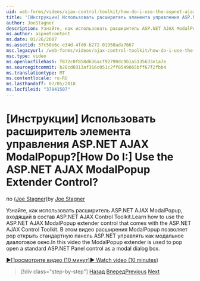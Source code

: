 ```yaml
---
uid: web-forms/videos/ajax-control-toolkit/how-do-i-use-the-aspnet-ajax-modalpopup-extender-control
title: '[Инструкции] Использовать расширитель элемента управления ASP.NET AJAX ModalPopup? | Документы Майкрософт'
author: JoeStagner
description: Узнайте, как использовать расширитель ASP.NET AJAX ModalPopup, входящий в состав ASP.NET AJAX Control Toolkit. В этом видеоролике ModalPopup используется расширитель...
ms.author: aspnetcontent
ms.date: 01/26/2007
ms.assetid: 37c50e6c-e34d-4fd0-b272-01950ada7667
msc.legacyurl: /web-forms/videos/ajax-control-toolkit/how-do-i-use-the-aspnet-ajax-modalpopup-extender-control
msc.type: video
ms.openlocfilehash: f872c0f858d636acf92790dc9b1a5135633e1a7e
ms.sourcegitcommit: b28cd0313af316c051c2ff8549865bff67f2fbb4
ms.translationtype: MT
ms.contentlocale: ru-RU
ms.lasthandoff: 07/05/2018
ms.locfileid: "37841507"
---
```

<a name="how-do-i-use-the-aspnet-ajax-modalpopup-extender-control"></a><span data-ttu-id="000fd-105">[Инструкции] Использовать расширитель элемента управления ASP.NET AJAX ModalPopup?</span><span class="sxs-lookup"><span data-stu-id="000fd-105">[How Do I:] Use the ASP.NET AJAX ModalPopup Extender Control?</span></span>
====================
<span data-ttu-id="000fd-106">по [(Joe Stagner)](https://github.com/JoeStagner)</span><span class="sxs-lookup"><span data-stu-id="000fd-106">by [Joe Stagner](https://github.com/JoeStagner)</span></span>

<span data-ttu-id="000fd-107">Узнайте, как использовать расширитель ASP.NET AJAX ModalPopup, входящий в состав ASP.NET AJAX Control Toolkit.</span><span class="sxs-lookup"><span data-stu-id="000fd-107">Learn how to use the ASP.NET AJAX ModalPopup extender control that comes with the ASP.NET AJAX Control Toolkit.</span></span> <span data-ttu-id="000fd-108">В этом видео расширения ModalPopup позволяет pop открыть стандартную панель ASP.NET управлять как модальное диалоговое окно.</span><span class="sxs-lookup"><span data-stu-id="000fd-108">In this video the ModalPopup extender is used to pop open a standard ASP.NET Panel control as a modal dialog box.</span></span>

[<span data-ttu-id="000fd-109">&#9654;Просмотрите видео (10 минут)</span><span class="sxs-lookup"><span data-stu-id="000fd-109">&#9654; Watch video (10 minutes)</span></span>](https://channel9.msdn.com/Blogs/ASP-NET-Site-Videos/how-do-i-use-the-aspnet-ajax-modalpopup-extender-control)

> [!div class="step-by-step"]
> <span data-ttu-id="000fd-110">[Назад](how-do-i-use-the-aspnet-ajax-popup-control-extender.md)
> [Вперед](how-do-i-use-the-aspnet-ajax-alwaysvisible-control-extender.md)</span><span class="sxs-lookup"><span data-stu-id="000fd-110">[Previous](how-do-i-use-the-aspnet-ajax-popup-control-extender.md)
[Next](how-do-i-use-the-aspnet-ajax-alwaysvisible-control-extender.md)</span></span>
